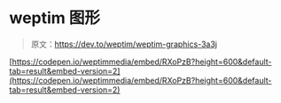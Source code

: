 # weptim 图形

> 原文：<https://dev.to/weptim/weptim-graphics-3a3j>

[https://codepen.io/weptimmedia/embed/RXoPzB?height=600&default-tab=result&embed-version=2](https://codepen.io/weptimmedia/embed/RXoPzB?height=600&default-tab=result&embed-version=2)